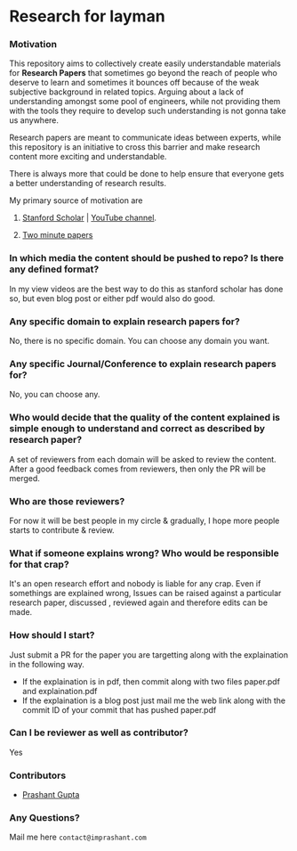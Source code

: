 # Research for layman

### Motivation
This repository aims to collectively create easily understandable materials for **Research Papers** that sometimes go beyond the reach of people who deserve to learn and sometimes it bounces off because of the weak subjective background in related topics. Arguing about a lack of understanding amongst some pool of engineers, while not providing them with the tools they require to develop such understanding is not gonna take us anywhere.

Research papers are meant to communicate ideas between experts, while this repository is an initiative to cross this barrier and make research content more exciting and understandable.

There is always more that could be done to help ensure that everyone gets a better understanding of research results.

My primary source of motivation are
1. [Stanford Scholar](https://scholar.stanford.edu/) | [YouTube channel](https://www.youtube.com/channel/UCBVtJbn_LHUjqqGV30JVU1g).

2. [Two minute papers](https://www.youtube.com/channel/UCbfYPyITQ-7l4upoX8nvctg)



### In which media the content should be pushed to repo? Is there any defined format?

In my view videos are the best way to do this as stanford scholar has done so, but even blog post or either pdf would also do good. 

### Any specific domain to explain research papers for?

No, there is no specific domain. You can choose any domain you want. 

### Any specific Journal/Conference to explain research papers for?

No, you can choose any.

### Who would decide that the quality of the content explained is simple enough to understand and correct as described by research paper?

A set of reviewers from each domain will be asked to review the content. After a good feedback comes from reviewers, then only the PR will be merged.

### Who are those reviewers? 

For now it will be best people in my circle & gradually, I hope more people starts to contribute & review.

### What if someone explains wrong? Who would be responsible for that crap?

It's an open research effort and nobody is liable for any crap. Even if somethings are explained wrong, Issues can be raised against a particular research paper, discussed , reviewed again and therefore edits can be made.

### How should I start?

Just submit a PR for the paper you are targetting along with the explaination in the following way.

* If the explaination is in pdf, then commit along with two files paper.pdf and explaination.pdf
* If the explaination is a blog post just mail me the web link along with the commit ID of your commit that has pushed paper.pdf

### Can I be reviewer as well as contributor?

Yes

### Contributors

* [Prashant Gupta](https://imprashant.com)

### Any Questions?

Mail me here `contact@imprashant.com`

